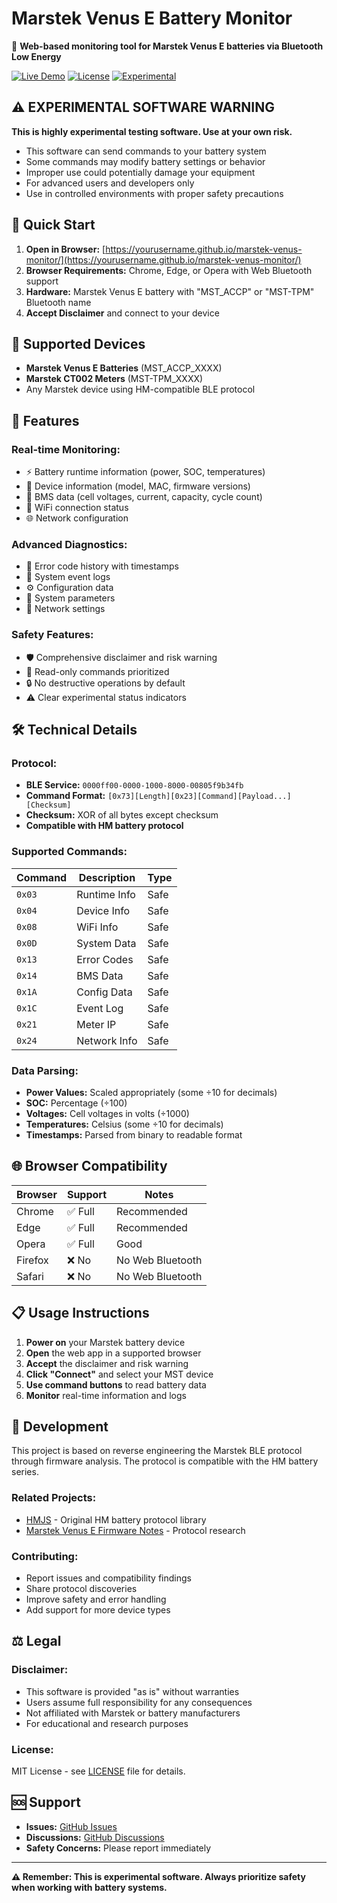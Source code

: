 # Marstek Venus E Battery Monitor

🔋 **Web-based monitoring tool for Marstek Venus E batteries via Bluetooth Low Energy**

[![Live Demo](https://img.shields.io/badge/Live%20Demo-GitHub%20Pages-blue)](https://yourusername.github.io/marstek-venus-monitor/)
[![License](https://img.shields.io/badge/License-MIT-green.svg)](LICENSE)
[![Experimental](https://img.shields.io/badge/Status-Experimental-orange.svg)](#warning)

## ⚠️ **EXPERIMENTAL SOFTWARE WARNING**

**This is highly experimental testing software. Use at your own risk.**

- This software can send commands to your battery system
- Some commands may modify battery settings or behavior  
- Improper use could potentially damage your equipment
- For advanced users and developers only
- Use in controlled environments with proper safety precautions

## 🚀 **Quick Start**

1. **Open in Browser:** [https://yourusername.github.io/marstek-venus-monitor/](https://yourusername.github.io/marstek-venus-monitor/)
2. **Browser Requirements:** Chrome, Edge, or Opera with Web Bluetooth support
3. **Hardware:** Marstek Venus E battery with "MST_ACCP" or "MST-TPM" Bluetooth name
4. **Accept Disclaimer** and connect to your device

## 📱 **Supported Devices**

- **Marstek Venus E Batteries** (MST_ACCP_XXXX)
- **Marstek CT002 Meters** (MST-TPM_XXXX)
- Any Marstek device using HM-compatible BLE protocol

## 🔧 **Features**

### **Real-time Monitoring:**
- ⚡ Battery runtime information (power, SOC, temperatures)
- 📱 Device information (model, MAC, firmware versions)
- 🔋 BMS data (cell voltages, current, capacity, cycle count)
- 📶 WiFi connection status
- 🌐 Network configuration

### **Advanced Diagnostics:**
- 🚨 Error code history with timestamps
- 📝 System event logs
- ⚙️ Configuration data
- 🔧 System parameters
- 🔗 Network settings

### **Safety Features:**
- 🛡️ Comprehensive disclaimer and risk warning
- 📖 Read-only commands prioritized
- 🔒 No destructive operations by default
- ⚠️ Clear experimental status indicators

## 🛠️ **Technical Details**

### **Protocol:**
- **BLE Service:** `0000ff00-0000-1000-8000-00805f9b34fb`
- **Command Format:** `[0x73][Length][0x23][Command][Payload...][Checksum]`
- **Checksum:** XOR of all bytes except checksum
- **Compatible with HM battery protocol**

### **Supported Commands:**
| Command | Description | Type |
|---------|-------------|------|
| `0x03` | Runtime Info | Safe |
| `0x04` | Device Info | Safe |
| `0x08` | WiFi Info | Safe |
| `0x0D` | System Data | Safe |
| `0x13` | Error Codes | Safe |
| `0x14` | BMS Data | Safe |
| `0x1A` | Config Data | Safe |
| `0x1C` | Event Log | Safe |
| `0x21` | Meter IP | Safe |
| `0x24` | Network Info | Safe |

### **Data Parsing:**
- **Power Values:** Scaled appropriately (some ÷10 for decimals)
- **SOC:** Percentage (÷100)
- **Voltages:** Cell voltages in volts (÷1000)
- **Temperatures:** Celsius (some ÷10 for decimals)
- **Timestamps:** Parsed from binary to readable format

## 🌐 **Browser Compatibility**

| Browser | Support | Notes |
|---------|---------|-------|
| Chrome | ✅ Full | Recommended |
| Edge | ✅ Full | Recommended |
| Opera | ✅ Full | Good |
| Firefox | ❌ No | No Web Bluetooth |
| Safari | ❌ No | No Web Bluetooth |

## 📋 **Usage Instructions**

1. **Power on** your Marstek battery device
2. **Open** the web app in a supported browser
3. **Accept** the disclaimer and risk warning
4. **Click "Connect"** and select your MST device
5. **Use command buttons** to read battery data
6. **Monitor** real-time information and logs

## 🔬 **Development**

This project is based on reverse engineering the Marstek BLE protocol through firmware analysis. The protocol is compatible with the HM battery series.

### **Related Projects:**
- [HMJS](https://github.com/tomquist/hmjs) - Original HM battery protocol library
- [Marstek Venus E Firmware Notes](https://github.com/rweijnen/marstek-venus-e-firmware-notes) - Protocol research

### **Contributing:**
- Report issues and compatibility findings
- Share protocol discoveries
- Improve safety and error handling
- Add support for more device types

## ⚖️ **Legal**

### **Disclaimer:**
- This software is provided "as is" without warranties
- Users assume full responsibility for any consequences
- Not affiliated with Marstek or battery manufacturers
- For educational and research purposes

### **License:**
MIT License - see [LICENSE](LICENSE) file for details.

## 🆘 **Support**

- **Issues:** [GitHub Issues](https://github.com/yourusername/marstek-venus-monitor/issues)
- **Discussions:** [GitHub Discussions](https://github.com/yourusername/marstek-venus-monitor/discussions)
- **Safety Concerns:** Please report immediately

---

**⚠️ Remember: This is experimental software. Always prioritize safety when working with battery systems.**